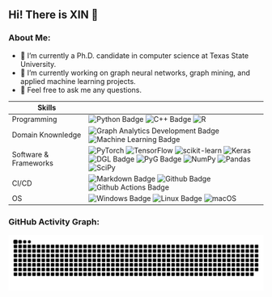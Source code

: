 ## Hi! There is XIN 👋

### About Me:
- 🔭 I’m currently a Ph.D. candidate in computer science at Texas State University.
- 🌱 I’m currently working on graph neural networks, graph mining, and applied machine learning projects.
- 💬 Feel free to ask me any questions.

| Skills |  |
| ------------------------------------------------------------ |----------------------------------------- |
|Programming|![Python Badge](https://img.shields.io/badge/-Python-3776AB?style=flat&logo=Python&logoColor=white) ![C++ Badge](https://img.shields.io/badge/C%2B%2B-00599C?style=flat&logo=c%2B%2B&logoColor=white) ![R](https://img.shields.io/badge/R-%23276DC3.svg?style=flat&logo=R&logoColor=white)|
|Domain Knownledge|![Graph Analytics Development Badge](https://img.shields.io/badge/-Graph%20Analytics-2088FF?style=flat&logoColor=white) ![Machine Learning Badge](https://img.shields.io/badge/-Machine%20Learning-01D277?style=flat&logoColor=white) |
|Software & Frameworks|![PyTorch](https://img.shields.io/badge/PyTorch-%23EE4C2C.svg?style=flat-square&logo=PyTorch&logoColor=white)  ![TensorFlow](https://img.shields.io/badge/TensorFlow-%23FF6F00.svg?style=flat-square&logo=TensorFlow&logoColor=white) ![scikit-learn](https://img.shields.io/badge/scikit--learn-%23F7931E.svg?style=flat-square&logo=scikit-learn&logoColor=white) ![Keras](https://img.shields.io/badge/Keras-%23D00000.svg?style=flat-square&logo=Keras&logoColor=white) <br> ![DGL Badge](https://img.shields.io/badge/-D%10G%10L-2088FF?logo=DGL&logoColor=white&style=flat) ![PyG Badge](https://img.shields.io/badge/PyG-3C2179?logo=pyg&logoColor=fff&style=flat) ![NumPy](https://img.shields.io/badge/numpy-%23013243.svg?style=flat-square&logo=numpy&logoColor=white) ![Pandas](https://img.shields.io/badge/pandas-%23150458.svg?style=flat-square&logo=pandas&logoColor=white) ![SciPy](https://img.shields.io/badge/SciPy-%230C55A5.svg?style=flat-square&logo=scipy&logoColor=%white)|
|CI/CD|![Markdown Badge](https://img.shields.io/badge/-Markdown-2088FF?style=flat&logo=Markdown&logoColor=white) ![Github Badge](https://img.shields.io/badge/-Github%20-2088FF?style=flat&logo=Github&logoColor=white) ![Github Actions Badge](https://img.shields.io/badge/-Git%20-2088FF?style=flat&logo=Git&logoColor=white)|
|OS| ![Windows Badge](https://img.shields.io/badge/Windows-0078D4?logo=windows&logoColor=fff&style=flat) ![Linux Badge](https://img.shields.io/badge/Linux-FCC624?logo=linux&logoColor=000&style=flat) ![macOS](https://img.shields.io/badge/mac%20os-000000?style=flat&logo=macos&logoColor=F0F0F0) |





### GitHub Activity Graph:
![](https://raw.githubusercontent.com/xhuang2016/xhuang2016/main/assets/github-snake.svg)   

<!--
**xhuang2016/xhuang2016** is a ✨ _special_ ✨ repository because its `README.md` (this file) appears on your GitHub profile.

Here are some ideas to get you started:

- 🔭 I’m currently working on ...
- 🌱 I’m currently learning ...
- 👯 I’m looking to collaborate on ...
- 🤔 I’m looking for help with ...
- 💬 Ask me about ...
- 📫 How to reach me: ...
- 😄 Pronouns: ...
- ⚡ Fun fact: ...
-->

           
